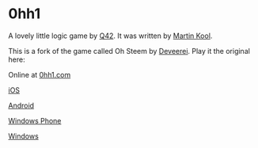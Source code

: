 0hh1
====

A lovely little logic game by [Q42](http://q42.com).
It was written by [Martin Kool](http://twitter.com/mrtnkl).

This is a fork of the game called Oh Steem by [Deveerei](https://steemit.com/@deveerei).
Play it the original here:

Online at [0hh1.com](http://0hh1.com)

[iOS](https://itunes.apple.com/us/app/0h-h1/id936504196?mt=8)

[Android](https://play.google.com/store/apps/details?id=com.q42.ohhi)

[Windows Phone](http://www.windowsphone.com/s?appid=0846c771-cc12-484e-8cc3-ac2287534f63)

[Windows](http://apps.microsoft.com/windows/en-us/app/0h-h1/eb180cfb-b377-4270-98c5-c01ab313c85e)
